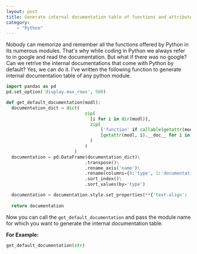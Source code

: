 ```yaml
---
layout: post
title: Generate internal documentation table of functions and attributes in Python
category: 
    - "Python"
---
```

Nobody can memorize and remember all the functions offered by Python in its numerous modules. 
That's why while coding in Python we always refer to in google and read the documentation.
But what if there was no google? Can we retrive the internal documentations that come with Python by default?
Yes, we can do it. I've written the following function to generate internal documentation table of any python module.

```python
import pandas as pd
pd.set_option('display.max_rows', 500)

def get_default_documentation(modl):
  documentation_dict = dict(
                              zip(
                                [i for i in dir(modl)], 
                                zip(
                                    ['function' if callable(getattr(modl, i)) else 'attribute' for i in dir(modl)],
                                    [getattr(modl, i).__doc__ for i in dir(modl)],
                                )
                              )
                          )
  documentation = pd.DataFrame(documentation_dict)\
                              .transpose()\
                              .rename_axis('name')\
                              .rename(columns={0:'type', 1:'documentation'})\
                              .sort_index()\
                              .sort_values(by='type')

  documentation = documentation.style.set_properties(**{'text-align': 'left'})
  
  return documentation
```

Now you can call the `get_default_documentation` and pass the module name for which you want to generate the internal documentation table.

**For Example:**
```python
get_default_documentation(str)
```
